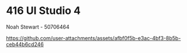# 416 UI Studio 4
Noah Stewart - 50706464

https://github.com/user-attachments/assets/afbf0f5b-e3ac-4bf3-8b5b-ceb44b6cd246

